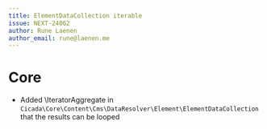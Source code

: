 ```yaml
---
title: ElementDataCollection iterable
issue: NEXT-24062
author: Rune Laenen
author_email: rune@laenen.me
---
```

# Core
* Added \IteratorAggregate in `Cicada\Core\Content\Cms\DataResolver\Element\ElementDataCollection` that the results can be looped
